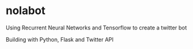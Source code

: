 # nolabot

Using Recurrent Neural Networks and Tensorflow to create a twitter bot

Building with Python, Flask and Twitter API